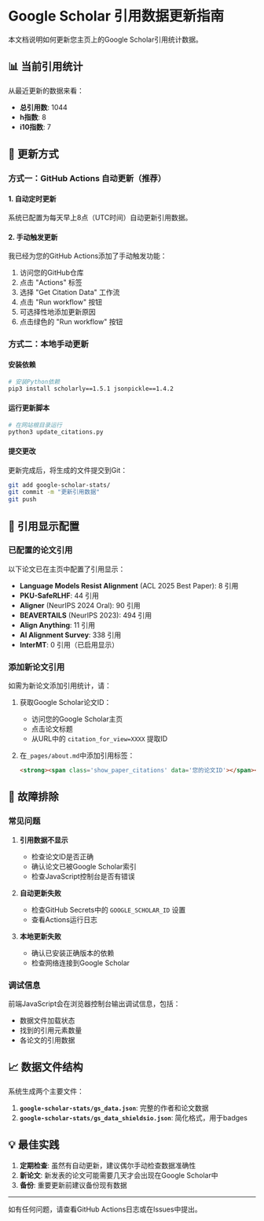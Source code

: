 # Google Scholar 引用数据更新指南

本文档说明如何更新您主页上的Google Scholar引用统计数据。

## 📊 当前引用统计

从最近更新的数据来看：
- **总引用数**: 1044
- **h指数**: 8
- **i10指数**: 7

## 🔄 更新方式

### 方式一：GitHub Actions 自动更新（推荐）

#### 1. 自动定时更新
系统已配置为每天早上8点（UTC时间）自动更新引用数据。

#### 2. 手动触发更新
我已经为您的GitHub Actions添加了手动触发功能：

1. 访问您的GitHub仓库
2. 点击 "Actions" 标签
3. 选择 "Get Citation Data" 工作流
4. 点击 "Run workflow" 按钮
5. 可选择性地添加更新原因
6. 点击绿色的 "Run workflow" 按钮

### 方式二：本地手动更新

#### 安装依赖
```bash
# 安装Python依赖
pip3 install scholarly==1.5.1 jsonpickle==1.4.2
```

#### 运行更新脚本
```bash
# 在网站根目录运行
python3 update_citations.py
```

#### 提交更改
更新完成后，将生成的文件提交到Git：
```bash
git add google-scholar-stats/
git commit -m "更新引用数据"
git push
```

## 📝 引用显示配置

### 已配置的论文引用

以下论文已在主页中配置了引用显示：

- **Language Models Resist Alignment** (ACL 2025 Best Paper): 8 引用
- **PKU-SafeRLHF**: 44 引用  
- **Aligner** (NeurIPS 2024 Oral): 90 引用
- **BEAVERTAILS** (NeurIPS 2023): 494 引用
- **Align Anything**: 11 引用
- **AI Alignment Survey**: 338 引用
- **InterMT**: 0 引用（已启用显示）

### 添加新论文引用

如需为新论文添加引用统计，请：

1. 获取Google Scholar论文ID：
   - 访问您的Google Scholar主页
   - 点击论文标题
   - 从URL中的 `citation_for_view=XXXX` 提取ID

2. 在`_pages/about.md`中添加引用标签：
   ```html
   <strong><span class='show_paper_citations' data='您的论文ID'></span></strong>
   ```

## 🔧 故障排除

### 常见问题

1. **引用数据不显示**
   - 检查论文ID是否正确
   - 确认论文已被Google Scholar索引
   - 检查JavaScript控制台是否有错误

2. **自动更新失败**
   - 检查GitHub Secrets中的 `GOOGLE_SCHOLAR_ID` 设置
   - 查看Actions运行日志

3. **本地更新失败**
   - 确认已安装正确版本的依赖
   - 检查网络连接到Google Scholar

### 调试信息

前端JavaScript会在浏览器控制台输出调试信息，包括：
- 数据文件加载状态
- 找到的引用元素数量
- 各论文的引用数据

## 📈 数据文件结构

系统生成两个主要文件：

1. **`google-scholar-stats/gs_data.json`**: 完整的作者和论文数据
2. **`google-scholar-stats/gs_data_shieldsio.json`**: 简化格式，用于badges

## 💡 最佳实践

1. **定期检查**: 虽然有自动更新，建议偶尔手动检查数据准确性
2. **新论文**: 新发表的论文可能需要几天才会出现在Google Scholar中
3. **备份**: 重要更新前建议备份现有数据

---

如有任何问题，请查看GitHub Actions日志或在Issues中提出。 